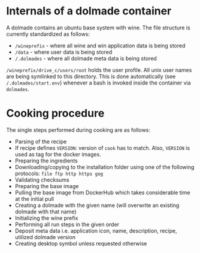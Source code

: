 # Internals of a dolmade container

A dolmade contains an ubuntu base system with wine.
The file structure is currently standardized as follows:

* `/wineprefix` - where all wine and win application data is being stored
* `/data` - where user data is being stored
* `/.dolmades` - where all dolmade meta data is being stored

`/wineprefix/drive_c/users/root` holds the user profile. All unix user names are being symlinked to this directory. 
This is done automatically (see `/.dolmades/start.env`) whenever a bash is invoked inside the container via `dolmades`.

# Cooking procedure

The single steps performed during cooking are as follows:
* Parsing of the recipe
 * If recipe defines `VERSION`: version of `cook` has to match. Also, `VERSION` is used as tag for the docker images.
* Preparing the ingredients
 * Downloading/copying to the installation folder using one of the following protocols: `file ftp http https gog`
 * Validating checksums
* Preparing the base image
 * Pulling the base image from DockerHub which takes considerable time at the initial pull
* Creating a dolmade with the given name (will overwrite an existing dolmade with that name)
 * Initializing the wine prefix
 * Performing all run steps in the given order
 * Deposit meta data i.e. application icon, name, description, recipe, utilized dolmade version
 * Creating desktop symbol unless requested otherwise
